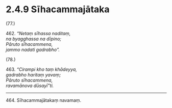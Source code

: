 

# 2.4.9 Sīhacammajātaka




(77.)

462\. _“Netaṃ sīhassa naditaṃ,_  
_na byagghassa na dīpino;_  
_Pāruto sīhacammena,_  
_jammo nadati gadrabho”._  


(78.)

463\. _“Cirampi kho taṃ khādeyya,_  
_gadrabho haritaṃ yavaṃ;_  
_Pāruto sīhacammena,_  
_ravamānova dūsayī”ti._  


---

464\. Sīhacammajātakaṃ navamaṃ.





